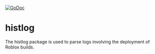 [![GoDoc](https://godoc.org/github.com/robloxapi/rbxdump/histlog?status.png)](https://godoc.org/github.com/robloxapi/rbxdump/histlog)

# histlog

The histlog package is used to parse logs involving the deployment of Roblox
builds.
